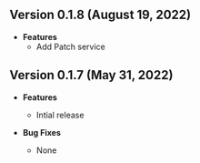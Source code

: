 ## Version 0.1.8 (August 19, 2022)
- **Features**
  - Add Patch service

## Version 0.1.7 (May 31, 2022)
- **Features**
  - Intial release

- **Bug Fixes**
  - None
